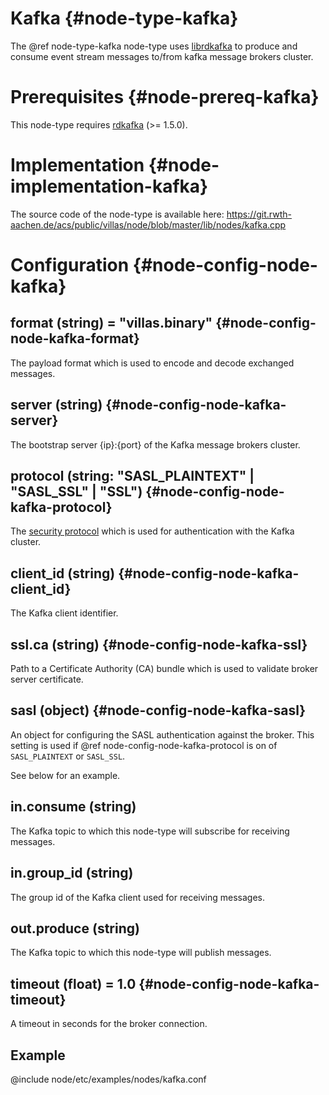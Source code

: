 # Kafka {#node-type-kafka}

The @ref node-type-kafka node-type uses [librdkafka](https://github.com/edenhill/librdkafka) to produce and consume event stream messages to/from kafka message brokers cluster.

# Prerequisites {#node-prereq-kafka}

This node-type requires [rdkafka](https://github.com/edenhill/librdkafka) (>= 1.5.0).

# Implementation {#node-implementation-kafka}

The source code of the node-type is available here:
https://git.rwth-aachen.de/acs/public/villas/node/blob/master/lib/nodes/kafka.cpp

# Configuration {#node-config-node-kafka}

## format (string) = "villas.binary" {#node-config-node-kafka-format}

The payload format which is used to encode and decode exchanged messages.

## server (string) {#node-config-node-kafka-server}

The bootstrap server {ip}:{port} of the Kafka message brokers cluster.

## protocol (string: "SASL_PLAINTEXT" | "SASL_SSL" | "SSL") {#node-config-node-kafka-protocol}

The [security protocol](https://kafka.apache.org/24/javadoc/org/apache/kafka/common/security/auth/SecurityProtocol.html) which is used for authentication with the Kafka cluster.

## client_id (string) {#node-config-node-kafka-client_id}

The Kafka client identifier.

## ssl.ca (string) {#node-config-node-kafka-ssl}

Path to a Certificate Authority (CA) bundle which is used to validate broker server certificate.
## sasl (object) {#node-config-node-kafka-sasl}

An object for configuring the SASL authentication against the broker.
This setting is used if @ref node-config-node-kafka-protocol is on of `SASL_PLAINTEXT` or `SASL_SSL`.

See below for an example.

## in.consume (string)

The Kafka topic to which this node-type will subscribe for receiving messages.

## in.group_id (string)

The group id of the Kafka client used for receiving messages.

## out.produce (string)

The Kafka topic to which this node-type will publish messages.

## timeout (float) = 1.0 {#node-config-node-kafka-timeout}

A timeout in seconds for the broker connection.

## Example

@include node/etc/examples/nodes/kafka.conf
